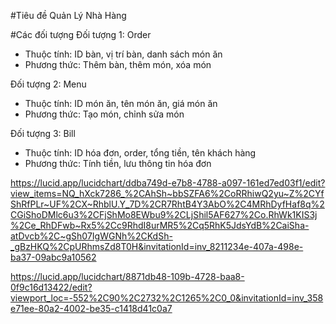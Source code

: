 #Tiêu đề
Quản Lý Nhà Hàng

#Các đối tượng
Đối tượng 1: Order
- Thuộc tính: ID bàn, vị trí bàn, danh sách món ăn
- Phương thức: Thêm bàn, thêm món, xóa món

Đối tượng 2: Menu
- Thuộc tính: ID món ăn, tên món ăn, giá món ăn
- Phương thức: Tạo món, chỉnh sửa món

Đối tượng 3: Bill
- Thuộc tính: ID hóa đơn, order, tổng tiền, tên khách hàng
- Phương thức: Tính tiền, lưu thông tin hóa đơn










https://lucid.app/lucidchart/ddba749d-e7b8-4788-a097-161ed7ed03f1/edit?view_items=NQ_hXck7286_%2CAhSh~bbSZFA6%2CoRRhiwQ2yu~Z%2CYfShRfPLr~UF%2CX~RhblU.Y_7D%2CR7RhtB4Y3AbO%2C4MRhDyfHaf8q%2CGiShoDMlc6u3%2CFjShMo8EWbu9%2CLjShil5AF627%2Co.RhWk1KIS3j%2Ce_RhDFwb~Rx5%2Cc9RhdI8urMR5%2Cq5RhK5JdsYdB%2CaiSha-atDvcb%2C~gSh07IgWGNh%2CKdSh-_gBzHKQ%2CpURhmsZd8T0H&invitationId=inv_8211234e-407a-498e-ba37-09abc9a10562

https://lucid.app/lucidchart/8871db48-109b-4728-baa8-0f9c16d13422/edit?viewport_loc=-552%2C90%2C2732%2C1265%2C0_0&invitationId=inv_358e71ee-80a2-4002-be35-c1418d41c0a7


